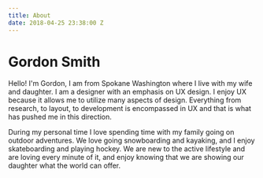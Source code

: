 ```yaml
---
title: About
date: 2018-04-25 23:38:00 Z
---
```


# Gordon Smith

Hello! I'm Gordon, I am from Spokane Washington where I live with my wife and daughter. I am a designer with an emphasis on UX design. I enjoy UX because it allows me to utilize many aspects of design. Everything from research, to layout, to development is encompassed in UX and that is what has pushed me in this direction. 

During my personal time I love spending time with my family going on outdoor adventures. We love going snowboarding and kayaking, and I enjoy skateboarding and playing hockey. We are new to the active lifestyle and are loving every minute of it, and enjoy knowing that we are showing our daughter what the world can offer. 